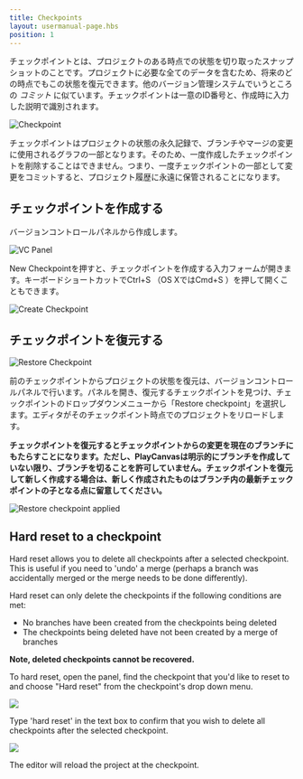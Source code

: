 ```yaml
---
title: Checkpoints
layout: usermanual-page.hbs
position: 1
---
```


チェックポイントとは、プロジェクトのある時点での状態を切り取ったスナップショットのことです。プロジェクトに必要な全てのデータを含むため、将来のどの時点でもこの状態を復元できます。他のバージョン管理システムでいうところの *コミット* に似ています。チェックポイントは一意のID番号と、作成時に入力した説明で識別されます。

![Checkpoint][1]

チェックポイントはプロジェクトの状態の永久記録で、ブランチやマージの変更に使用されるグラフの一部となります。そのため、一度作成したチェックポイントを削除することはできません。つまり、一度チェックポイントの一部として変更をコミットすると、プロジェクト履歴に永遠に保管されることになります。

## チェックポイントを作成する

バージョンコントロールパネルから作成します。

![VC Panel][2]

New Checkpointを押すと、チェックポイントを作成する入力フォームが開きます。キーボードショートカットでCtrl+S （OS XではCmd+S ）を押して開くこともできます。

![Create Checkpoint][3]

## チェックポイントを復元する

![Restore Checkpoint][4]

前のチェックポイントからプロジェクトの状態を復元は、バージョンコントロールパネルで行います。パネルを開き、復元するチェックポイントを見つけ、チェックポイントのドロップダウンメニューから「Restore checkpoint」を選択します。エディタがそのチェックポイント時点でのプロジェクトをリロードします。

**チェックポイントを復元するとチェックポイントからの変更を現在のブランチにもたらすことになります。ただし、PlayCanvasは明示的にブランチを作成していない限り、ブランチを切ることを許可していません。チェックポイントを復元して新しく作成する場合は、新しく作成されたものはブランチ内の最新チェックポイントの子となる点に留意してください。**

![Restore checkpoint applied][5]

## Hard reset to a checkpoint

Hard reset allows you to delete all checkpoints after a selected checkpoint. This is useful if you need to 'undo' a merge (perhaps a branch was accidentally merged or the merge needs to be done differently).

Hard reset can only delete the checkpoints if the following conditions are met:

- No branches have been created from the checkpoints being deleted
- The checkpoints being deleted have not been created by a merge of branches

**Note, deleted checkpoints cannot be recovered.**

To hard reset, open the panel, find the checkpoint that you'd like to reset to and choose "Hard reset" from the checkpoint's drop down menu.

![][hard-reset]

Type 'hard reset' in the text box to confirm that you wish to delete all checkpoints after the selected checkpoint.

![][hard-reset-confirm]

The editor will reload the project at the checkpoint.

[1]: /images/user-manual/version-control/checkpoint.jpg
[2]: /images/user-manual/version-control/vc-panel.jpg
[3]: /images/user-manual/version-control/create-checkpoint.jpg
[4]: /images/user-manual/version-control/restore-checkpoint.jpg
[5]: /images/user-manual/version-control/restore-checkpoint-applied.png
[hard-reset-confirm]: /images/user-manual/version-control/hard-reset-confirm.png
[hard-reset]: /images/user-manual/version-control/hard-reset.png

